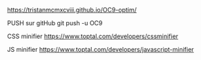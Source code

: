 https://tristanmcmxcviii.github.io/OC9-optim/

PUSH sur gitHub
git push -u OC9


CSS minifier
https://www.toptal.com/developers/cssminifier


JS minifier
https://www.toptal.com/developers/javascript-minifier

